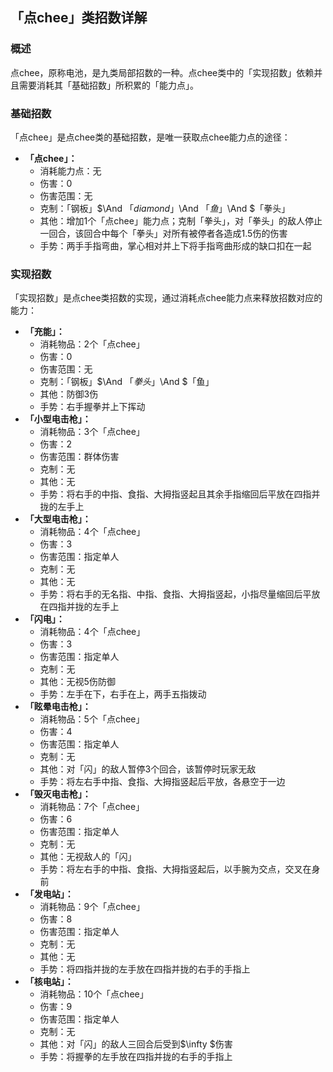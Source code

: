 ## 「点chee」类招数详解
### 概述
点chee，原称电池，是九类局部招数的一种。点chee类中的「实现招数」依赖并且需要消耗其「基础招数」所积累的「能力点」。

### 基础招数
「点chee」是点chee类的基础招数，是唯一获取点chee能力点的途径：
- **「点chee」：**
    - 消耗能力点：无
    - 伤害：$0$
    - 伤害范围：无
    - 克制：「钢板」$\And $「diamond」$\And $「鱼」$\And $「拳头」
    - 其他：增加$1$个「点chee」能力点；克制「拳头」，对「拳头」的敌人停止一回合，该回合中每个「拳头」对所有被停者各造成$1.5$伤的伤害
    - 手势：两手手指弯曲，掌心相对并上下将手指弯曲形成的缺口扣在一起

### 实现招数
「实现招数」是点chee类招数的实现，通过消耗点chee能力点来释放招数对应的能力：
- **「充能」：**
    - 消耗物品：$2$个「点chee」
    - 伤害：$0$
    - 伤害范围：无
    - 克制：「钢板」$\And $「拳头」$\And $「鱼」
    - 其他：防御$3$伤
    - 手势：右手握拳并上下挥动
- **「小型电击枪」：**
    - 消耗物品：$3$个「点chee」
    - 伤害：$2$
    - 伤害范围：群体伤害
    - 克制：无
    - 其他：无
    - 手势：将右手的中指、食指、大拇指竖起且其余手指缩回后平放在四指并拢的左手上
- **「大型电击枪」：**
    - 消耗物品：$4$个「点chee」
    - 伤害：$3$
    - 伤害范围：指定单人
    - 克制：无
    - 其他：无
    - 手势：将右手的无名指、中指、食指、大拇指竖起，小指尽量缩回后平放在四指并拢的左手上
- **「闪电」：**
    - 消耗物品：$4$个「点chee」
    - 伤害：$3$
    - 伤害范围：指定单人
    - 克制：无
    - 其他：无视$5$伤防御
    - 手势：左手在下，右手在上，两手五指拨动
- **「眩晕电击枪」：**
    - 消耗物品：$5$个「点chee」
    - 伤害：$4$
    - 伤害范围：指定单人
    - 克制：无
    - 其他：对「闪」的敌人暂停$3$个回合，该暂停时玩家无敌
    - 手势：将左右手中指、食指、大拇指竖起后平放，各悬空于一边
- **「毁灭电击枪」：**
    - 消耗物品：$7$个「点chee」
    - 伤害：$6$
    - 伤害范围：指定单人
    - 克制：无
    - 其他：无视敌人的「闪」
    - 手势：将左右手的中指、食指、大拇指竖起后，以手腕为交点，交叉在身前
- **「发电站」：**
    - 消耗物品：$9$个「点chee」
    - 伤害：$8$
    - 伤害范围：指定单人
    - 克制：无
    - 其他：无
    - 手势：将四指并拢的左手放在四指并拢的右手的手指上
- **「核电站」：**
    - 消耗物品：$10$个「点chee」
    - 伤害：$9$
    - 伤害范围：指定单人
    - 克制：无
    - 其他：对「闪」的敌人三回合后受到$\infty $伤害
    - 手势：将握拳的左手放在四指并拢的右手的手指上